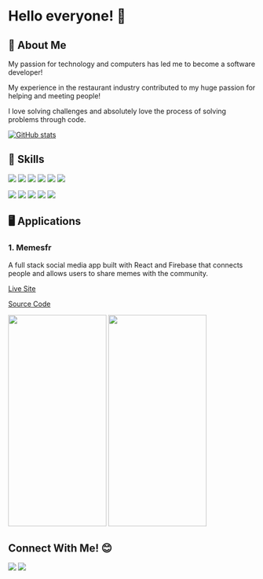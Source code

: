 # Hello everyone! 👋 

## 👨 About Me
My passion for technology and computers has led me to become a software developer!

My experience in the restaurant industry contributed to my huge passion for helping and meeting people!

I love solving challenges and absolutely love the process of solving problems through code. 

[![GitHub stats](https://github-readme-stats.vercel.app/api?username=reillyjodonnell&hide=stars,contribs&show_icons=true&theme=buefy)](https://github.com/anuraghazra/github-readme-stats)

## 🚀 Skills
<a href="https://github.com/reillyjodonnell"><img src="https://img.shields.io/badge/JavaScript-F7DF1E?style=for-the-badge&logo=javascript&logoColor=black" /></a> <a href="https://github.com/reillyjodonnell"><img src="https://img.shields.io/badge/CSS3-1572B6?style=for-the-badge&logo=css3&logoColor=white" /></a> <a href="https://github.com/reillyjodonnell"><img src="https://img.shields.io/badge/HTML5-E34F26?style=for-the-badge&logo=html5&logoColor=white" /></a> <a href="https://github.com/reillyjodonnell"><img src="https://img.shields.io/badge/React-20232A?style=for-the-badge&logo=react&logoColor=61DAFB" /></a> <a href="https://github.com/reillyjodonnell"><img src="https://img.shields.io/badge/Node.js-43853D?style=for-the-badge&logo=node.js&logoColor=white" /></a> <a href="https://github.com/reillyjodonnell"><img src="https://img.shields.io/badge/c%23-%23239120.svg?style=for-the-badge&logo=c-sharp&logoColor=white" /></a>

<a href="https://github.com/reillyjodonnell"><img src="https://img.shields.io/badge/PostgreSQL-316192?style=for-the-badge&logo=postgresql&logoColor=white" /></a> <a href="https://github.com/reillyjodonnell"><img src="https://img.shields.io/badge/Git-F05032?style=for-the-badge&logo=git&logoColor=white" /></a> <a href="https://github.com/reillyjodonnell"><img src="https://img.shields.io/badge/GitHub-100000?style=for-the-badge&logo=github&logoColor=white" /></a> <a href="https://github.com/reillyjodonnell"><img src="https://img.shields.io/badge/Visual_Studio_Code-0078D4?style=for-the-badge&logo=visual%20studio%20code&logoColor=white" /></a> <a href="https://github.com/reillyjodonnell"><img src="https://img.shields.io/badge/npm-CB3837?style=for-the-badge&logo=npm&logoColor=white" /></a>
  

## 🖥️ Applications

### 1. Memesfr

A full stack social media app built with React and Firebase that connects people and allows users to share memes with the community.

[Live Site](https://memesfr.com)

[Source Code](https://github.com/reillyjodonnell/Memesfr_production)

<p>
  <img src="https://github.com/reillyjodonnell/Memesfr_production/blob/main/.github/images/memesfr-test.gif" width="200px" height="430px"/> 
  <img src="https://github.com/reillyjodonnell/Memesfr_production/blob/main/.github/images/Memesfr1.gif?raw=true" width="200px" height="430px"/> 
</p>



## Connect With Me! 😊 
<a href="https://www.linkedin.com/in/reillyjodonnell/"><img src="https://img.shields.io/badge/LinkedIn-0077B5?style=for-the-badge&logo=linkedin&logoColor=white" /></a> <a href="mailto:odonnell.reilly.j@gmail.com/"><img src="https://img.shields.io/badge/Email-D14836?style=for-the-badge&logo=gmail&logoColor=white" /></a>

<!--
